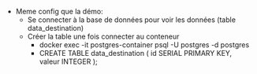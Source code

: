- Meme config que la démo:
  - Se connecter à la base de données pour voir les données (table data_destination)
  - Créer la table une fois connecter au conteneur 
    - docker exec -it postgres-container psql -U postgres -d postgres
    - CREATE TABLE data_destination (
      id SERIAL PRIMARY KEY,
      valeur INTEGER
      );